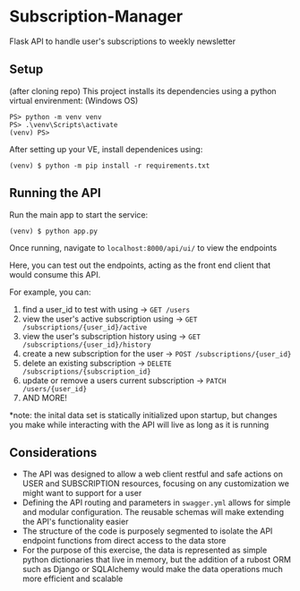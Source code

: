 # Subscription-Manager
Flask API to handle user's subscriptions to weekly newsletter

## Setup
(after cloning repo)
This project installs its dependencies using a python virtual envirenment:
(Windows OS)
```
PS> python -m venv venv
PS> .\venv\Scripts\activate
(venv) PS>
```
After setting up your VE, install dependenices using:
```
(venv) $ python -m pip install -r requirements.txt
```
## Running the API
Run the main app to start the service:
```
(venv) $ python app.py
```
Once running, navigate to `localhost:8000/api/ui/` to view the endpoints

Here, you can test out the endpoints, acting as the front end client that would consume this API.

For example, you can: 
1. find a user_id to test with using -> `GET /users`
2. view the user's active subscription using -> `GET /subscriptions/{user_id}/active`
3. view the user's subscription history using -> `GET /subscriptions/{user_id}/history`
4. create a new subscription for the user -> `POST /subscriptions/{user_id}`
5. delete an existing subscription -> `DELETE /subscriptions/{subscription_id}`
6. update or remove a users current subscription ->  `PATCH /users/{user_id}`
7. AND MORE!

*note: the inital data set is statically initialized upon startup, but changes you make while interacting with the API will live as long as it is running

## Considerations
* The API was designed to allow a web client restful and safe actions on USER and SUBSCRIPTION resources, focusing on any customization we might want to support for a user
* Defining the API routing and parameters in `swagger.yml` allows for simple and modular configuration. The reusable schemas will make extending the API's functionality easier
* The structure of the code is purposely segmented to isolate the API endpoint functions from direct access to the data store
* For the purpose of this exercise, the data is represented as simple python dictionaries that live in memory, but the addition of a rubost ORM such as Django or SQLAlchemy would make the data operations much more efficient and scalable
